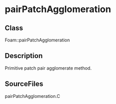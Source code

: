 # pairPatchAgglomeration 
## Class
Foam::pairPatchAgglomeration

## Description
Primitive patch pair agglomerate method.

## SourceFiles
pairPatchAgglomeration.C

